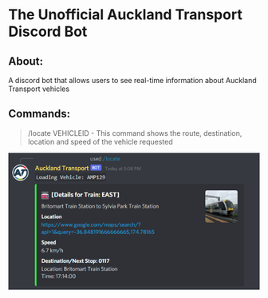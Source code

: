 # The Unofficial Auckland Transport Discord Bot

## About:
A discord bot that allows users to see real-time information about Auckland Transport vehicles

## Commands:
> /locate VEHICLEID - This command shows the route, destination, location and speed of the vehicle requested

![Real Usage](https://github.com/TacticalAxis/auckland-transport/blob/main/images/demo/image1.PNG)
